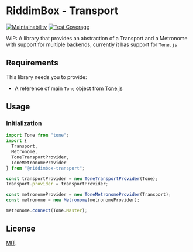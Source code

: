 # RiddimBox - Transport

[![Maintainability](https://api.codeclimate.com/v1/badges/160ab9c7c5cf043611d2/maintainability)](https://codeclimate.com/github/sgarza/riddimbox-transport/maintainability)
[![Test Coverage](https://api.codeclimate.com/v1/badges/160ab9c7c5cf043611d2/test_coverage)](https://codeclimate.com/github/sgarza/riddimbox-transport/test_coverage)

WIP: A library that provides an abstraction of a Transport and a Metronome with support for multiple backends, currently it has support for `Tone.js`

## Requirements

This library needs you to provide:

- A reference of main `Tone` object from [Tone.js](https://github.com/Tonejs/Tone.js)

## Usage

### Initialization

```javascript
import Tone from "tone";
import {
  Transport,
  Metronome,
  ToneTransportProvider,
  ToneMetronomeProvider
} from "@riddimbox-transport";

const transportProvider = new ToneTransportProvider(Tone);
Transport.provider = transportProvider;

const metronomeProvider = new ToneMetronomeProvider(Transport);
const metronome = new Metronome(metronomeProvider);

metronome.connect(Tone.Master);
```

## License

[MIT](LICENSE).

